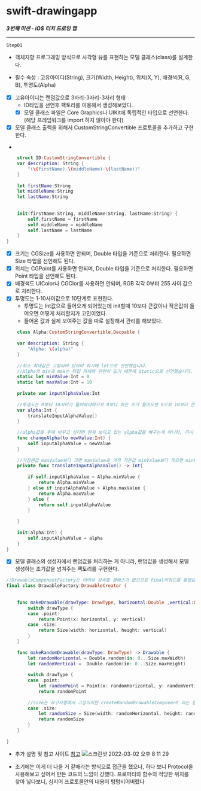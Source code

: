 # swift-drawingapp

***3번째 미션 - iOS 터치 드로잉 앱*** 

- - - - 
`Step01`

- 객체지향 프로그래밍 방식으로 사각형 뷰를 표현하는 모델 클래스(class)를 설계한다.

- 필수 속성 : 
고유아이디(String), 크기(Width, Height), 위치(X, Y), 배경색(R, G, B), 투명도(Alpha)
- [X] 고유아이디는 랜덤값으로 3자리-3자리-3자리 형태
	- ID타입을 선언후 팩토리를 이용해서 생성해보았다.
    - [X] 모델 클래스 파일은 Core Graphics나 UIKit에 독립적인 타입으로 선언한다. (해당 프레임워크를 import 하지 않아야 한다)
- [X] 모델 클래스 출력을 위해서 CustomStringConvertible 프로토콜을 추가하고 구현한다.
- 
~~~swift
    struct ID:CustomStringConvertible {
    var description: String {
        "(\(firstName)-\(middleName)-\(lastName))"
    }
    
    let firstName:String
    let middleName:String
    let lastName:String
    
    
    init(firstName:String, middleName:String, lastName:String) {
        self.firstName = firstName
        self.middleName = middleName
        self.lastName = lastName
    }
}
~~~

- [X] 크기는 CGSize를 사용하면 안되며, Double 타입을 기준으로 처리한다. 필요하면 Size 타입을 선언해도 된다.
- [X] 위치는 CGPoint를 사용하면 안되며, Double 타입을 기준으로 처리한다. 필요하면 Point 타입을 선언해도 된다.
- [X] 배경색도 UIColor나 CGClor를 사용하면 안되며, RGB 각각 0부터 255 사이 값으로 처리한다.
- [X] 투명도는 1-10사이값으로 10단계로 표현한다.
	- 투명도는 Int값으로 들어오게 되어있는데 init할때 10보다 큰값이나 작은값이 들어오면 어떻게 처리할지가 고민이었다.
    - 들어온 값과 실제 보여주는 값을 따로 설정해서 관리를 해보았다.
    
~~~swift
    class Alpha:CustomStringConvertible,Decoable {
    
    var description: String {
        "Alpha: \(alpha)"
    }
    
    //최소 최대값은 고정되어 있어야 하기에 let으로 선언했습니다.
    //Alpha의 min과 max는 타입 자체와 관련이 있기 때문에 Static으로 선언했습니다.
    static let minValue:Int = 0
    static let maxValue:Int = 10
    
    private var inputAlphaValue:Int
    
    //투명도는 0부터 10사이가 들어와야하므로 0보다 작은 수가 들어오면 0으로 10보다 큰 수가 들어오면 10으로 변환한다.
    var alpha:Int {
        translateInputAlphaValue()
    }
    
    //alpha값을 후에 바꾸고 싶다면 현재 보이고 있는 alpha값을 빠구는게 아니라, 다시 inputValue를 이용해서 계산해야 하므로 changeAlpha메서드를 선언했다.
    func changeAlpha(to newValue:Int) {
        self.inputAlphaValue = newValue
    }
    
    //가장큰값 maxValue보다 크면 maxValue로 가작 작은값 minValue보다 작으면 minValue를 주도록 했습니다.
    private func translateInputAlphaValue() -> Int{
        
        if self.inputAlphaValue < Alpha.minValue {
            return Alpha.minValue
        } else if inputAlphaValue > Alpha.maxValue {
            return Alpha.maxValue
        } else {
            return self.inputAlphaValue
        }
        
    }
    
    init(alpha:Int) {
        self.inputAlphaValue = alpha
    }
}
~~~
    
- [X] 모델 클래스의 생성자에서 랜덤값을 처리하는 게 아니라, 랜덤값을 생성해서 모델 생성하는 초기값을 넘겨주는 팩토리를 구현한다.
~~~swift
//DrawableComponentFactory는 더이상 상속할 클래스가 없으므로 final키워드를 붙였습니다.
final class DrawableFactory:DrawableCreator {
    
    
    func makeDrawable(drawType: DrawType, horizontal:Double ,vertical:Double ) -> Drawable {
        switch drawType {
        case .point:
            return Point(x: horizontal, y: vertical)
        case .size:
            return Size(width: horizontal, height: vertical)
        }
    }
    
    func makeRandomDrawable(drawType: DrawType) -> Drawable {
        let randomHorizontal = Double.random(in: 0...Size.maxWidth)
        let randomVertical =  Double.random(in: 0...Size.maxHeight)
        
        switch drawType {
        case .point:
            let randomPoint = Point(x: randomHorizontal, y: randomVertical)
            return randomPoint
            
        //Size는 요구사항에서 고정이지만 createRandomDrawableComponent 라는 함수에서 point만 만들 수 있는것은 이상하다고 생각해서 Size도 추가했습니다.
        case .size:
            let randomSize = Size(width: randomHorizontal, height: randomVertical)
            return randomSize
        }
    }
    
}
~~~

- 추가 설명 및 참고 사이트 [참고](https://icksw.tistory.com/237)
![스크린샷 2022-03-02 오후 8 11 29](https://user-images.githubusercontent.com/80263729/156350841-385334f4-dcde-4b38-a995-83ac1dc265bf.png)

- 초기에는 이게 더 나을 거 같애라는 방식으로 접근을 했으나,
하다 보니 Protocol을 사용해보고 싶어서 만든 코드의 느낌이 강했다.
프로퍼티와 함수의 적당한 위치를 찾아 넣다보니, 심지어 프로토콜안의 내용이 텅텅비어버렸다



